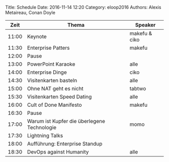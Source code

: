 Title: Schedule
Date: 2016-11-14 12:20
Category: eloop2016
Authors: Alexis Metaireau, Conan Doyle

| Zeit  | Thema                                       | Speaker       |
|-------|---------------------------------------------|---------------|
| 11:00 | Keynote                                     | makefu & ciko |
| 11:30 | Enterprise Patters                          | makefu        |
| 12:00 | Pause                                       |               |
| 13:00 | PowerPoint Karaoke                          | alle          |
| 14:00 | Enterprise Dinge                            | ciko          |
| 14:30 | Visitenkarten basteln                       | alle          |
| 15:00 | Ohne NAT geht es nicht                      | tabtwo        |
| 15:30 | Visitenkarten Speed Dating                  | alle          |
| 16:00 | Cult of Done Manifesto                      | makefu        |
| 16:30 | Pause                                       |               |
| 17:00 | Warum ist Kupfer die überlegene Technologie | momo          |
| 17:30 | Lightning Talks                             |               |
| 18:00 | Aufführung: Enterprise Standup              |               |
| 18:30 | DevOps against Humanity                     | alle          |

